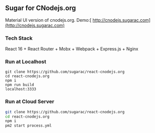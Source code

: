 ## Sugar for CNodejs.org

Material UI version of cnodejs.org. Demo:[ http://cnodejs.sugarac.com](http://cnodejs.sugarac.com)

### Tech Stack

React 16 + React Router + Mobx + Webpack + Express.js +  Nginx

### Run at Localhost

```
git clone https://github.com/sugarac/react-cnodejs.org
cd react-cnodejs.org
npm i
npm run build
localhost:3333
```

### Run at Cloud Server

```bash
git clone https://github.com/sugarac/react-cnodejs.org
cd react-cnodejs.org
npm i
pm2 start process.yml
```



